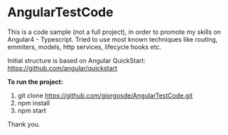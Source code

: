 # AngularTestCode
This is a code sample (not a full project), in order to promote my skills on Angular4 - Typescript. Tried to use most known techniques like routing, emmiters, models, http services, lifecycle hooks etc. 

Initial structure is based on Angular QuickStart: https://github.com/angular/quickstart

__To run the project:__

1. git clone https://github.com/giorgosde/AngularTestCode.git
2. npm install
3. npm start

Thank you.
